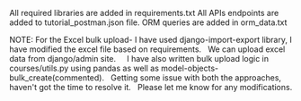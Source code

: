 All required libraries are added in requirements.txt
All APIs endpoints are added to tutorial_postman.json file.
ORM queries are added in orm_data.txt

NOTE:
For the Excel bulk upload- 
  I have used django-import-export library, I have modified the excel file based on requirements. 
  We can upload excel data from django/admin site.
  
  I have also written bulk upload logic in courses/utils.py using pandas as well as model-objects-bulk_create(commented).
  Getting some issue with both the approaches, haven't got the time to resolve it.
  
Please let me know for any modifications.
